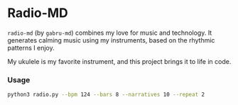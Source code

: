 # Radio-MD

`radio-md` (by `gabru-md`) combines my love for music and technology.
It generates calming music using my instruments, based on the rhythmic patterns I enjoy.

My ukulele is my favorite instrument, and this project brings it to life in code.

### Usage
```sh
python3 radio.py --bpm 124 --bars 8 --narratives 10 --repeat 2
```
